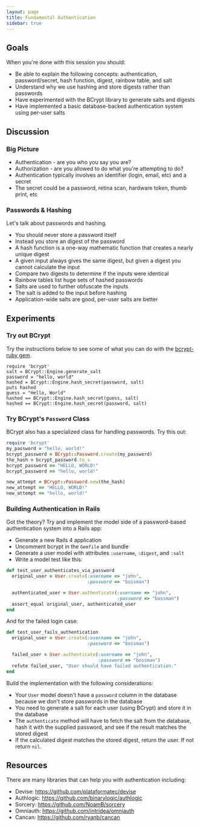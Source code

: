 ```yaml
---
layout: page
title: Fundamental Authentication
sidebar: true
---
```


## Goals

When you're done with this session you should:

* Be able to explain the following concepts: authentication, password/secret, hash
function, digest, rainbow table, and salt
* Understand why we use hashing and store digests rather than passwords
* Have experimented with the BCrypt library to generate salts and digests
* Have implemented a basic database-backed authentication system using
per-user salts

## Discussion

### Big Picture

* Authentication - are you who you say you are?
* Authorization - are you allowed to do what you're attempting to do?
* Authentication typically involves an identifier (login, email, etc) and
a secret
* The secret could be a password, retina scan, hardware token, thumb print, etc

### Passwords & Hashing

Let's talk about passwords and hashing.

* You should never store a password itself
* Instead you store an digest of the password
* A hash function is a one-way mathematic function that creates a nearly unique
digest
* A given input always gives the same digest, but given a digest you cannot
calculate the input
* Compare two digests to determine if the inputs were identical
* Rainbow tables list huge sets of hashed passwords
* Salts are used to further obfuscate the inputs
* The salt is added to the input before hashing
* Application-wide salts are good, per-user salts are better

## Experiments

### Try out BCrypt

Try the instructions below to see some of what you can do
with the [bcrypt-ruby gem](https://github.com/codahale/bcrypt-ruby).

```
require 'bcrypt'
salt = BCrypt::Engine.generate_salt
password = "hello, world"
hashed = BCrypt::Engine.hash_secret(password, salt)
puts hashed
guess = "Hello, World"
hashed == BCrypt::Engine.hash_secret(guess, salt)
hashed == BCrypt::Engine.hash_secret(password, salt)
```

### Try BCrypt's `Password` Class

BCrypt also has a specialized class for handling passwords. Try this out:

```ruby
require 'bcrypt'
my_password = "hello, world!"
bcrypt_password = BCrypt::Password.create(my_password)
the_hash = bcrypt_password.to_s
bcrypt_password == "HELLO, WORLD!"
bcrypt_password == "hello, world!"

new_attempt = BCrypt::Password.new(the_hash)
new_attempt == "HELLO, WORLD!"
new_attempt == "hello, world!"
```

### Building Authentication in Rails

Got the theory? Try and implement the model side of a password-based
authentication system into a Rails app:

* Generate a new Rails 4 application
* Uncomment bcrypt in the `Gemfile` and bundle
* Generate a user model with attributes `:username`, `:digest`, and `:salt`
* Write a model test like this:

```ruby
def test_user_authenticates_via_password
  original_user = User.create(:username => "john",
                              :password => "bossman")

  authenticated_user = User.authenticate(:username => "john",
                                         :password => "bossman")
  assert_equal original_user, authenticated_user
end
```

And for the failed login case:

```ruby
def test_user_fails_authentication
  original_user = User.create(:username => "john",
                              :password => "bossman")

  failed_user = User.authenticate(:username => "john",
                                  :password => "bossman")
  refute failed_user, "User should have failed authentication."
end
```

Build the implementation with the following considerations:

* Your `User` model doesn't have a `password` column in the database because
we don't store passwords in the database
* You need to generate a salt for each user (using BCrypt) and store it in the
database
* The `authenticate` method will have to fetch the salt from the database,
hash it with the supplied password, and see if the result matches the stored digest
* If the calculated digest matches the stored digest, return the user. If not
return `nil`.

## Resources

There are many libraries that can help you with authentication including:

* Devise: https://github.com/plataformatec/devise
* Authlogic: https://github.com/binarylogic/authlogic
* Sorcery: https://github.com/NoamB/sorcery
* Omniauth: https://github.com/intridea/omniauth
* Cancan: https://github.com/ryanb/cancan
